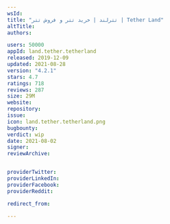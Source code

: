 ```yaml
---
wsId: 
title: "تترلند | خرید تتر و فروش تتر | Tether Land"
altTitle: 
authors:

users: 50000
appId: land.tether.tetherland
released: 2019-12-09
updated: 2021-08-28
version: "4.2.1"
stars: 4.7
ratings: 718
reviews: 287
size: 29M
website: 
repository: 
issue: 
icon: land.tether.tetherland.png
bugbounty: 
verdict: wip
date: 2021-08-02
signer: 
reviewArchive:


providerTwitter: 
providerLinkedIn: 
providerFacebook: 
providerReddit: 

redirect_from:

---
```



